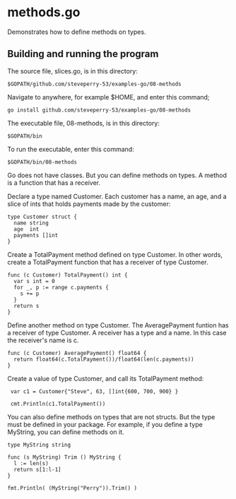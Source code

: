# methods.go

Demonstrates how to define methods on types.

## Building and running the program
    
The source file, slices.go, is in this directory:

    $GOPATH/github.com/steveperry-53/examples-go/08-methods
    
Navigate to anywhere, for example $HOME, and enter this command;

    go install github.com/steveperry-53/examples-go/08-methods
    
The executable file, 08-methods, is in this directory:

    $GOPATH/bin
    
To run the executable, enter this command:

    $GOPATH/bin/08-methods

Go does not have classes. But you can define methods on types. A method is a
function that has a receiver.

Declare a type named Customer. Each customer has a name, an age, and a slice of
ints that holds payments made by the customer:

    type Customer struct {
      name string
      age  int
      payments []int
    }

Create a TotalPayment method defined on type Customer. In other words, create
a TotalPayment function that has a receiver of type Customer.

    func (c Customer) TotalPayment() int {
      var s int = 0
      for _, p := range c.payments {
        s += p
      }
      return s
    }

Define another method on type Customer. The AveragePayment funtion has a receiver
of type Customer. A receiver has a type and a name. In this case the receiver's
name is c.

    func (c Customer) AveragePayment() float64 {
      return float64(c.TotalPayment())/float64(len(c.payments))
    }
    
 Create a value of type Customer, and call its TotalPayment method:
 
     var c1 = Customer{"Steve", 63, []int{600, 700, 900} }
     
     cmt.Println(c1.TotalPayment())
     
You can also define methods on types that are not structs. But the type
must be defined in your package. For example, if you define a type MyString, you
can define methods on it.

    type MyString string

    func (s MyString) Trim () MyString {
      l := len(s)
      return s[1:l-1]
    }
    
    fmt.Println( (MyString("Perry")).Trim() )
     
 

